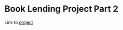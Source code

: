 # Book Lending Project Part 2

Link to [project]

[project]: https://github.com/ssoonmi/book-lending-client-example/blob/master/part2.md